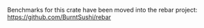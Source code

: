 Benchmarks for this crate have been moved into the rebar project:
https://github.com/BurntSushi/rebar
